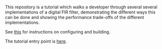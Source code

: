 
This repository is a tutorial which walks a developer through several several
implementations of a digital FIR filter, demonstrating the different ways this
can be done and showing the performance trade-offs of the different
implementations.

See [this](doc/tutorial/building.md) for instructions on configuring and building.

The tutorial entry point is [here](doc/tutorial/intro.md).